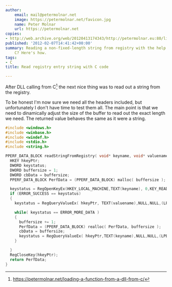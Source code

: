 ```yaml
---
author:
    email: mail@petermolnar.net
    image: https://petermolnar.net/favicon.jpg
    name: Peter Molnar
    url: https://petermolnar.net
copies:
- http://web.archive.org/web/20120413174343/http://petermolnar.eu:80/linux-tech-coding/read-registry-entry-string-with-c-code/
published: '2012-02-07T14:41:42+00:00'
summary: Reading a non-fixed-length string from registry with the help of
    C? Here's how.
tags:
- C
title: Read registry entry string with C code

---
```


After DLL calling from C[^1] the next nice thing was to read out a
string from the registry.

To be honest I'm now sure we need all the headers included, but
unfortunately I don't have time to test them all. The main point is that
we need to dinamically adjust the size of the buffer to read out the
exact length we need. The returned value behaves the same as it were a
string.

```c
#include <windows.h>
#include <winbase.h>
#include <windef.h>
#include <stdio.h>
#include <string.h>

PPERF_DATA_BLOCK readStringFromRegistry( void* keyname, void* valuename  ) {
  HKEY hkeyPtr;
  DWORD keystatus;
  DWORD buffersize = 1;
  DWORD cbData = buffersize;
  PPERF_DATA_BLOCK PerfData = (PPERF_DATA_BLOCK) malloc( buffersize );

  keystatus = RegOpenKeyEx(HKEY_LOCAL_MACHINE,TEXT(keyname), 0,KEY_READ, &hkeyPtr);
  if (ERROR_SUCCESS == keystatus)
  {
    keystatus = RegQueryValueEx( hkeyPtr, TEXT(valuename),NULL,NULL,(LPBYTE) PerfData,&cbData );

    while( keystatus == ERROR_MORE_DATA )
    {
      buffersize += 1;
      PerfData = (PPERF_DATA_BLOCK) realloc( PerfData, buffersize );
      cbData = buffersize;
      keystatus = RegQueryValueEx( hkeyPtr,TEXT(keyname),NULL,NULL,(LPBYTE) PerfData,&cbData );
    }

  }
  RegCloseKey(hkeyPtr);
  return PerfData;
}
```

[^1]: <https://petermolnar.net/loading-a-function-from-a-dll-from-c/>